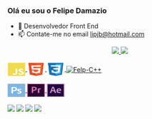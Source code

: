 ### Olá eu sou o Felipe Damazio

- 🔭 Desenvolvedor Front End 
- 📫 Contate-me no email lipjb@hotmail.com 
              
<div align="center">
  
  <a href=https://github.com/felipedamazio>
    
    
    
  <img height="160em" src="https://github-readme-stats.vercel.app/api?username=felipedamazio&show_icons=true&theme=city_lights&include_all_commits=true&count_private=true"/>
  <img height="160em" src="https://github-readme-stats.vercel.app/api/top-langs/?username=felipedamazio&layout=compact&langs_count=7&theme=city_lights"/>
</div>
  <div style="display: inline_block"><br>
  <img align="center" alt="Felp-Js" height="30" width="40" src="https://raw.githubusercontent.com/devicons/devicon/master/icons/javascript/javascript-plain.svg"> 
  <img align="center" alt="Felp-HTML" height="30" width="40" src="https://raw.githubusercontent.com/devicons/devicon/master/icons/html5/html5-original.svg">
  <img align="center" alt="Felp-CSS" height="30" width="40" src="https://raw.githubusercontent.com/devicons/devicon/master/icons/css3/css3-original.svg">
  <img align="center" alt="Felp-C++" height="30" width="40" src="https://cdn.jsdelivr.net/gh/devicons/devicon/icons/cplusplus/cplusplus-original.svg">
          
  
 
</div>
  
 <div style="display: inline_block"><br>
  
  <img align="center" alt="Felp-Photoshop" height="30" width="40" src="https://raw.githubusercontent.com/devicons/devicon/master/icons/photoshop/photoshop-plain.svg">
  <img align="center" alt="Felp-Premiere" height="30" width="40" src="https://raw.githubusercontent.com/devicons/devicon/master/icons/premierepro/premierepro-original.svg">
   <img align="center" alt="Felp-afterefects" height="30" width="40" src="https://raw.githubusercontent.com/devicons/devicon/master/icons/aftereffects/aftereffects-original.svg">
   
   </div>
  <div style="display: inline_block"><br>
    <a href="(https://www.linkedin.com/in/felipe-damazio-195244191" target="_blank"><img src="https://img.shields.io/badge/-LinkedIn-%230077B5?style=for-the-badge&logo=linkedin&logoColor=white" target="_blank"></a>     
       <a href="https://www.youtube.com/c/FelpD" target="_blank"<img src="https://img.shields.io/badge/YouTube-FF0000?style=for-the-badge&logo=youtube&logoColor=white" ></a>
    <a href="https://www.instagram.com/felipe.damazio"> <img src="https://img.shields.io/badge/-Instagram-%23E4405F?style=for-the-badge&logo=instagram&logoColor=white" target="_blank"></a>
    <a href="https://www.facebook.com/felp.damazio" target="_blank"><img src="https://img.shields.io/badge/Facebook_Gaming-005FED?style=for-the-badge&logo=facebook-gaming&logoColor=white" target="_blank"></a>    
 <a href = "mailto:lipjb@hotmail.com"><img src="https://img.shields.io/badge/-hotmail-%23333?style=for-the-badge&logo=gmail&logoColor=white" target="_blank"></a>
  
